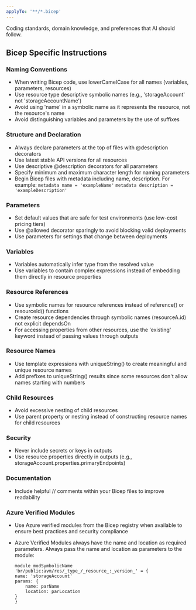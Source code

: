 ```yaml
---
applyTo: '**/*.bicep'
---
```

Coding standards, domain knowledge, and preferences that AI should follow.

## Bicep Specific Instructions
### Naming Conventions
-   When writing Bicep code, use lowerCamelCase for all names (variables, parameters, resources)
-   Use resource type descriptive symbolic names (e.g., 'storageAccount' not 'storageAccountName')
-   Avoid using 'name' in a symbolic name as it represents the resource, not the resource's name
-   Avoid distinguishing variables and parameters by the use of suffixes

### Structure and Declaration
-   Always declare parameters at the top of files with @description decorators
-   Use latest stable API versions for all resources
-   Use descriptive @description decorators for all parameters
-   Specify minimum and maximum character length for naming parameters
-   Begin Bicep files with metadata including name, description. For example:
    `metadata name = 'exampleName'`
    `metadata description = 'exampleDescription'`

### Parameters
-   Set default values that are safe for test environments (use low-cost pricing tiers)
-   Use @allowed decorator sparingly to avoid blocking valid deployments
-   Use parameters for settings that change between deployments

### Variables
-   Variables automatically infer type from the resolved value
-   Use variables to contain complex expressions instead of embedding them directly in resource properties

### Resource References
-   Use symbolic names for resource references instead of reference() or resourceId() functions
-   Create resource dependencies through symbolic names (resourceA.id) not explicit dependsOn
-   For accessing properties from other resources, use the 'existing' keyword instead of passing values through outputs

### Resource Names
-   Use template expressions with uniqueString() to create meaningful and unique resource names
-   Add prefixes to uniqueString() results since some resources don't allow names starting with numbers

### Child Resources
-   Avoid excessive nesting of child resources
-   Use parent property or nesting instead of constructing resource names for child resources

### Security
-   Never include secrets or keys in outputs
-   Use resource properties directly in outputs (e.g., storageAccount.properties.primaryEndpoints)

### Documentation
-   Include helpful // comments within your Bicep files to improve readability


### Azure Verified Modules
-   Use Azure verified modules from the Bicep registry when available to ensure best practices and security compliance
-   Azure Verified Modules always have the name and location as required parameters. Always pass the name and location as parameters to the module:

    ```bicep
    module modSymbolicName 'br/public:avm/res/_type_/_resource_:_version_' = {
    name: 'storageAccount'
    params: {
        name: parName
        location: parLocation
    }
    }
    ```